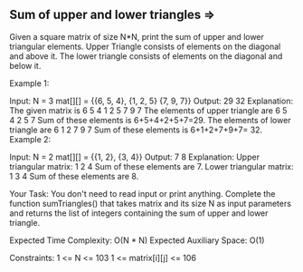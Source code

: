 Sum of upper and lower triangles  =>
---------------------------------


Given a square matrix of size N*N, print the sum of upper and lower triangular elements. Upper Triangle consists of elements on the diagonal and above it. The lower triangle consists of elements on the diagonal and below it. 

Example 1:

Input:
N = 3 
mat[][] = {{6, 5, 4},
           {1, 2, 5}
           {7, 9, 7}}
Output: 
29 32
Explanation:
The given matrix is
6 5 4
1 2 5
7 9 7
The elements of upper triangle are
6 5 4
  2 5
    7
Sum of these elements is 6+5+4+2+5+7=29.
The elements of lower triangle are
6
1 2
7 9 7
Sum of these elements is 6+1+2+7+9+7= 32.
Example 2:

Input:
N = 2
mat[][] = {{1, 2},
           {3, 4}}
Output: 
7 8
Explanation:
Upper triangular matrix:
1 2
  4
Sum of these elements are 7.
Lower triangular matrix:
1
3 4
Sum of these elements are 8.

Your Task:
You don't need to read input or print anything. Complete the function sumTriangles() that takes matrix and its size N as input parameters and returns the list of integers containing the sum of upper and lower triangle.

Expected Time Complexity: O(N * N)
Expected Auxiliary Space: O(1)

Constraints: 
1 <= N <= 103
1 <= matrix[i][j] <= 106
